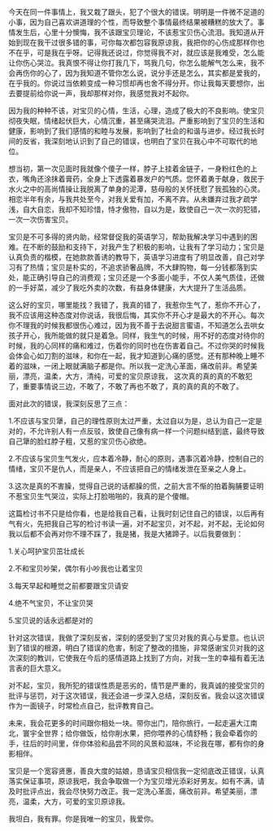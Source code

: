 今天在同一件事情上，我又栽了跟头，犯了个很大的错误。明明是一件微不足道的小事，因为自己喜欢讲道理的个性，而导致整个事情最终结果被糟糕的放大了。事情发生后，心里十分懊悔，我不该跟宝贝理论，不该惹宝贝伤心流泪。我知道从开始到现在我干过很多错的事，可你每次都包容我原谅我，我把你的心伤成那样你也不在乎，可是我在乎呀。记得我还说过，你觉得我不对，就应该是我难受，怎么能让你伤心哭泣。我真恨不得让你打我几下，骂我几句，你怎么能解气怎么来，我不会再伤你的心了，因为我知道不管你怎么说，说分手还是怎么，其实都是爱我的，在乎我的。你说过当依赖变成一种习惯却再也舍不得分开。你让我每天要想你，出去要提前给你说一声，我却那样对你，我感觉我对不起你。

因为我的种种不该，对宝贝的心情，生活，心理，造成了极大的不良影响。使宝贝彻夜失眠，情绪起伏巨大，心情沉重，甚至痛哭流泪。严重影响到了宝贝的生活和健康，影响到了我们感情的和睦与发展，影响到了社会的和谐与进步。经过我长时间的反省，我深刻地认识到了自己的错误，也明白了宝贝在我心中不可取代的地位。

想当初，第一次见面时我就像个傻子一样，脖子上挂着金链子，一身粉红色的上衣，嘴角还涂抹着膏药，全身上下透露着暴发户的气质。您怀着勇于献身，救民于水火之中的高尚情操让我脱离了单身的泥潭，慈母般的关怀抚慰了我孤独的心灵。相恋半年有余，与我共处至今，对我关爱有加，不离不弃。从未嫌弃过我才疏学浅，自大自恋，我却不知珍惜，恃才傲物，自以为是，致使自己一次一次的犯错，一次一次伤害宝贝。

宝贝是不可多得的贤内助，经常督促我的英语学习，帮助我解决学习中遇到的困难。在不断的鼓励和支持下，对我产生了积极的影响，让我有了学习动力；宝贝是认真负责的楷模，在她款款善诱的教导下，英语学习进度有了明显改善，自己对学习有了热情；宝贝是朴实的，不追求骄奢品牌，不大肆购物，每一分钱都落到实处，能正确引导自己的消费观；宝贝还是一个多面小能手，不仅人美气质佳，还做的一手好菜，减少了我吃外卖的次数，有益身体健康，大大提升了生活品质。

这么好的宝贝，哪里能找？我错了，我真的错了，我惹你生气了，惹你不开心了，我不应该用这种态度对你说话，我很后悔，其实你不开心才是最大的不开心。每次你不理我的时候我都很伤心难过，因为我不善于去说甜言蜜语，不知道怎么去哄女孩子开心，我所能做的就只是着急。同样，我生气的时候，用不好的态度对待你的时候，我的心同样的痛和难过，伤着你的同时也在伤害着自己。不过你哭的时候我会体会心如刀割的滋味，和你在一起，我才知道到心痛的感觉。还有那种晚上睡不着的滋味，一闭上眼就满脑子都是你。所以我一定洗心革面，痛改前非。希望美丽，漂亮，温柔，大方，清纯，可爱的宝贝原谅我， 这次真的真的真的不敢犯了，重要事情说三边，不敢了，不敢了再也不敢了，真的真的真的不敢了。

面对此次的错误，我深刻反思了三点：

1.不应该与宝贝犟，自己的理性原则太过严重，太过自以为是，总认为自己一定是对的，不允许别人有一点反驳，致使自己像有病一样一个问题纠结到底，最终导致自己犟的脸红脖子粗，又惹的宝贝伤心欲绝。

2.不应该与宝贝生气发火，应本着冷静，耐心的原则，遇事沉着冷静，控制自己的情绪，宝贝不是仇人，而是亲人，不应该把自己的情绪发泄在至亲之人身上。

3.这次是真的不害臊，觉得自己说的话都臊的慌，之前大言不惭的拍着胸脯要证明不惹宝贝生气哭泣，实际上打脸啪啪的，我真的是个傻帽。

这篇检讨书不只是给你看，也是给我自己看，让我时刻记住自己的错误，以后再有气有火，先把我自己写的检讨书读一遍，对不起宝贝，对不起，对不起，无论如何我以后都不会再对你不理不踩了，我是猪，我是大猪蹄子。以后我要做到：

1.关心呵护宝贝茁壮成长

2.不和宝贝吵架，偶尔有小吵我也让着宝贝

3.每天早起和睡觉之前都要跟宝贝请安

4.绝不气宝贝，不让宝贝哭

5.宝贝说的话永远都是对的

针对这次错误，我做了深刻反省，深刻的感受到了宝贝对我的真心与爱意。也认识到了错误的根源，明白了错误的危害，制定了整改的措施，非常感谢宝贝对我的这次深刻的教训，它使我在今后的感情道路上找到了方向，对我一生的幸福有着无法言表的巨大意义。

对不起，宝贝，我所犯的错误性质是恶劣的，情节是严重的，我真诚的接受宝贝的批评与惩罚，对于这次错误，我还会进一步深入总结，深刻反省。我会以这次错误作为一面镜子，时常检点自己，批评教育自己。

未来，我会花更多的时间跟你相处一块。带你出门，陪你旅行，一起走遍大江南北，寰宇全世界；给你做饭，给你削水果，把你喂养的心情舒畅；我会牵着你的手，往后的时间里，伴你体验和品尝不同的风景和滋味，不论我在哪，都有你的身影相伴。

宝贝是一个宽容贤惠，善良大度的姑娘，恳请宝贝相信我一定彻底改正错误，认真落实保证事项，原谅我吧，我会争取做一个为宝贝增光添彩好男友。如有不满，请及时批评点出，我会尽快努力改正。我一定洗心革面，痛改前非。希望美丽，漂亮，温柔，大方，可爱的宝贝原谅我。

我坦白，我有罪。你是我唯一的宝贝，我爱你。